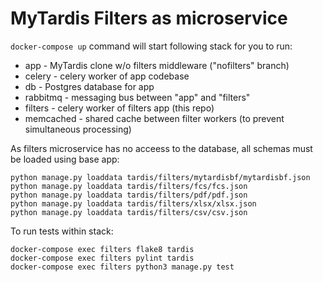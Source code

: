 # MyTardis Filters as microservice

`docker-compose up` command will start following stack for you to run:
- app - MyTardis clone w/o filters middleware ("nofilters" branch)
- celery - celery worker of app codebase
- db - Postgres database for app
- rabbitmq - messaging bus between "app" and "filters"
- filters - celery worker of filters app (this repo)
- memcached - shared cache between filter workers (to prevent simultaneous processing)

As filters microservice has no acceess to the database, all schemas must be loaded using base app:
```
python manage.py loaddata tardis/filters/mytardisbf/mytardisbf.json
python manage.py loaddata tardis/filters/fcs/fcs.json
python manage.py loaddata tardis/filters/pdf/pdf.json
python manage.py loaddata tardis/filters/xlsx/xlsx.json
python manage.py loaddata tardis/filters/csv/csv.json
```

To run tests within stack:
```
docker-compose exec filters flake8 tardis
docker-compose exec filters pylint tardis
docker-compose exec filters python3 manage.py test
```